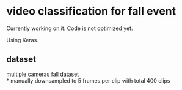 # video classification for fall event

Currently working on it. Code  is not optimized yet.

Using Keras.

## dataset
[multiple cameras fall dataset](http://www.iro.umontreal.ca/~labimage/Dataset/)   
\* manually downsampled to 5 frames per clip with total 400 clips
